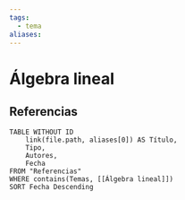 ```yaml
---
tags:
  - tema
aliases:
---
```

# Álgebra lineal

## Referencias
```dataview
TABLE WITHOUT ID
    link(file.path, aliases[0]) AS Título,
    Tipo,
    Autores,
    Fecha
FROM "Referencias"
WHERE contains(Temas, [[Álgebra lineal]])
SORT Fecha Descending
```
